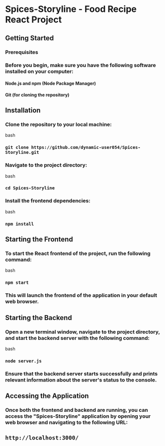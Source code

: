 # Spices-Storyline - Food Recipe React Project

## Getting Started
### Prerequisites
### Before you begin, make sure you have the following software installed on your computer:

#### Node.js and npm (Node Package Manager)
#### Git (for cloning the repository)


## Installation
### Clone the repository to your local machine:

bash
### `git clone https://github.com/dynamic-user054/Spices-Storyline.git`

### Navigate to the project directory:
bash
### `cd Spices-Storyline`

### Install the frontend dependencies:
bash
### `npm install`

## Starting the Frontend
### To start the React frontend of the project, run the following command:
bash
### `npm start`
### This will launch the frontend of the application in your default web browser.

## Starting the Backend
### Open a new terminal window, navigate to the project directory, and start the backend server with the following command:
bash
### `node server.js`
### Ensure that the backend server starts successfully and prints relevant information about the server's status to the console.

## Accessing the Application
### Once both the frontend and backend are running, you can access the "Spices-Storyline" application by opening your web browser and navigating to the following URL:

## `http://localhost:3000/`

